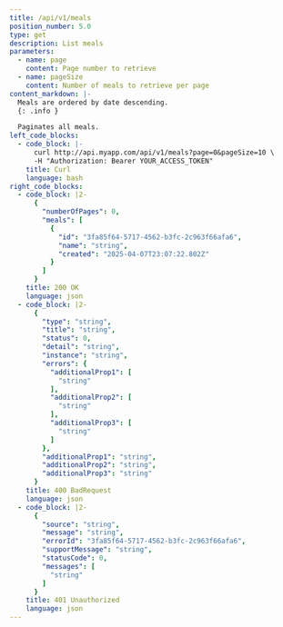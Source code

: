 ```yaml
---
title: /api/v1/meals
position_number: 5.0
type: get
description: List meals
parameters:
  - name: page
    content: Page number to retrieve
  - name: pageSize
    content: Number of meals to retrieve per page
content_markdown: |-
  Meals are ordered by date descending.
  {: .info }

  Paginates all meals.
left_code_blocks:
  - code_block: |-
      curl http://api.myapp.com/api/v1/meals?page=0&pageSize=10 \
      -H "Authorization: Bearer YOUR_ACCESS_TOKEN"
    title: Curl
    language: bash
right_code_blocks:
  - code_block: |2-
      {
        "numberOfPages": 0,
        "meals": [
          {
            "id": "3fa85f64-5717-4562-b3fc-2c963f66afa6",
            "name": "string",
            "created": "2025-04-07T23:07:22.802Z"
          }
        ]
      }
    title: 200 OK
    language: json
  - code_block: |2-
      {
        "type": "string",
        "title": "string",
        "status": 0,
        "detail": "string",
        "instance": "string",
        "errors": {
          "additionalProp1": [
            "string"
          ],
          "additionalProp2": [
            "string"
          ],
          "additionalProp3": [
            "string"
          ]
        },
        "additionalProp1": "string",
        "additionalProp2": "string",
        "additionalProp3": "string"
      }
    title: 400 BadRequest
    language: json
  - code_block: |2-
      {
        "source": "string",
        "message": "string",
        "errorId": "3fa85f64-5717-4562-b3fc-2c963f66afa6",
        "supportMessage": "string",
        "statusCode": 0,
        "messages": [
          "string"
        ]
      }
    title: 401 Unauthorized
    language: json
---
```

